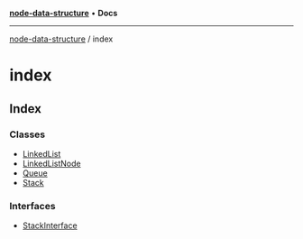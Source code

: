 [**node-data-structure**](../README.md) • **Docs**

***

[node-data-structure](../modules.md) / index

# index

## Index

### Classes

- [LinkedList](classes/LinkedList.md)
- [LinkedListNode](classes/LinkedListNode.md)
- [Queue](classes/Queue.md)
- [Stack](classes/Stack.md)

### Interfaces

- [StackInterface](interfaces/StackInterface.md)

